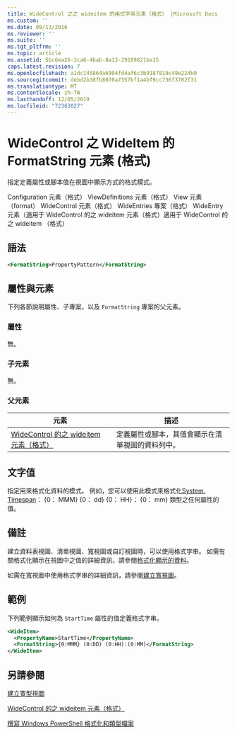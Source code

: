 ```yaml
---
title: WideControl 之之 wideitem 的格式字串元素（格式） |Microsoft Docs
ms.custom: ''
ms.date: 09/13/2016
ms.reviewer: ''
ms.suite: ''
ms.tgt_pltfrm: ''
ms.topic: article
ms.assetid: 5bc6ea26-3ca6-4bab-8a13-29189821ba15
caps.latest.revision: 7
ms.openlocfilehash: a1dc145864a6904fd4af6c3b9187819c49e224b0
ms.sourcegitcommit: debd2b38fb8070a7357bf1a4bf9cc736f3702f31
ms.translationtype: MT
ms.contentlocale: zh-TW
ms.lasthandoff: 12/05/2019
ms.locfileid: "72363027"
---
```

# <a name="formatstring-element-for-wideitem-for-widecontrol-format"></a>WideControl 之 WideItem 的 FormatString 元素 (格式)

指定定義屬性或腳本值在視圖中顯示方式的格式模式。

Configuration 元素（格式） ViewDefinitions 元素（格式） View 元素（format） WideControl 元素（格式） WideEntries 專案（格式） WideEntry 元素（適用于 WideControl 的之 wideitem 元素（格式）適用于 WideControl 的之 wideitem （格式）

## <a name="syntax"></a>語法

```xml
<FormatString>PropertyPattern</FormatString>
```

## <a name="attributes-and-elements"></a>屬性與元素

下列各節說明屬性、子專案，以及 `FormatString` 專案的父元素。

### <a name="attributes"></a>屬性

無。

### <a name="child-elements"></a>子元素

無。

### <a name="parent-elements"></a>父元素

|元素|描述|
|-------------|-----------------|
|[WideControl 的之 wideitem 元素（格式）](./wideitem-element-for-widecontrol-format.md)|定義屬性或腳本，其值會顯示在清單視圖的資料列中。|

## <a name="text-value"></a>文字值

指定用來格式化資料的模式。 例如，您可以使用此模式來格式化[System. Timespan](/dotnet/api/System.TimeSpan)： {0： MMM} {0： dd} {0： HH}： {0： mm} 類型之任何屬性的值。

## <a name="remarks"></a>備註

建立資料表視圖、清單視圖、寬視圖或自訂視圖時，可以使用格式字串。 如需有關格式化顯示在視圖中之值的詳細資訊，請參閱[格式化顯示的資料](./formatting-displayed-data.md)。

如需在寬視圖中使用格式字串的詳細資訊，請參閱[建立寬視圖](./creating-a-wide-view.md)。

## <a name="example"></a>範例

下列範例顯示如何為 `StartTime` 屬性的值定義格式字串。

```xml
<WideItem>
  <PropertyName>StartTime</PropertyName>
  <FormatString>{0:MMM} (0:DD) (0:HH):(0:MM)</FormatString>
</WideItem>
```

## <a name="see-also"></a>另請參閱

[建立寬型視圖](./creating-a-wide-view.md)

[WideControl 的之 wideitem 元素（格式）](./wideitem-element-for-widecontrol-format.md)

[撰寫 Windows PowerShell 格式化和類型檔案](./writing-a-powershell-formatting-file.md)
